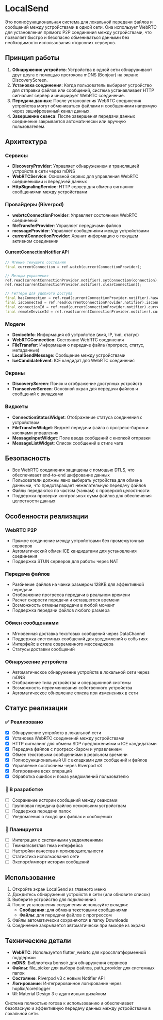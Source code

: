 # LocalSend

Это полнофункциональная система для локальной передачи файлов и сообщений между устройствами в одной сети. Она использует WebRTC для установления прямого P2P соединения между устройствами, что позволяет быстро и безопасно обмениваться данными без необходимости использования сторонних серверов.

## Принцип работы

1. **Обнаружение устройств**: Устройства в одной сети обнаруживают друг друга с помощью протокола mDNS (Bonjour) на экране DiscoveryScreen.
2. **Установка соединения**: Когда пользователь выбирает устройство для отправки файлов или сообщений, система устанавливает HTTP сигналинг сервер и инициирует WebRTC соединение.
3. **Передача данных**: После установления WebRTC соединения устройства могут обмениваться файлами и сообщениями напрямую через зашифрованный канал данных.
4. **Завершение сеанса**: После завершения передачи данных соединение закрывается автоматически или вручную пользователем.

## Архитектура

### Сервисы

- **DiscoveryProvider**: Управляет обнаружением и трансляцией устройств в сети через mDNS
- **WebRTCService**: Основной сервис для управления WebRTC соединениями и передачей данных
- **HttpSignalingService**: HTTP сервер для обмена сигналинг сообщениями между устройствами

### Провайдеры (Riverpod)

- **webrtcConnectionProvider**: Управляет состоянием WebRTC соединений
- **fileTransferProvider**: Управляет передачами файлов
- **messageProvider**: Управляет сообщениями между устройствами
- **currentConnectionProvider**: Хранит информацию о текущем активном соединении

#### CurrentConnectionNotifier API

```dart
// Чтение текущего состояния
final currentConnection = ref.watch(currentConnectionProvider);

// Методы управления
ref.read(currentConnectionProvider.notifier).setConnection(connection);
ref.read(currentConnectionProvider.notifier).clearConnection();

// Геттеры для удобного доступа
final hasConnection = ref.read(currentConnectionProvider.notifier).hasActiveConnection;
final isConnected = ref.read(currentConnectionProvider.notifier).isConnected;
final connectionId = ref.read(currentConnectionProvider.notifier).currentConnectionId;
final remoteDeviceId = ref.read(currentConnectionProvider.notifier).currentRemoteDeviceId;
```

### Модели

- **DeviceInfo**: Информация об устройстве (имя, IP, тип, статус)
- **WebRTCConnection**: Состояние WebRTC соединения
- **FileTransfer**: Информация о передаче файла (прогресс, статус, метаданные)
- **LocalSendMessage**: Сообщение между устройствами
- **IceCandidateEvent**: ICE кандидат для WebRTC соединения

### Экраны

- **DiscoveryScreen**: Поиск и отображение доступных устройств
- **TransceiverScreen**: Основной экран для передачи файлов и сообщений с вкладками

### Виджеты

- **ConnectionStatusWidget**: Отображение статуса соединения с устройством
- **FileTransferWidget**: Виджет передачи файла с прогресс-баром и кнопками управления
- **MessageInputWidget**: Поле ввода сообщений с кнопкой отправки
- **MessageListWidget**: Список сообщений в стиле чата

## Безопасность

- Все WebRTC соединения защищены с помощью DTLS, что обеспечивает end-to-end шифрование данных
- Пользователи должны явно выбирать устройства для обмена данными, что предотвращает нежелательную передачу файлов
- Файлы передаются по частям (чанкам) с проверкой целостности
- Поддержка проверки контрольных сумм файлов для обеспечения целостности данных

## Особенности реализации

### WebRTC P2P

- Прямое соединение между устройствами без промежуточных серверов
- Автоматический обмен ICE кандидатами для установления соединения
- Поддержка STUN серверов для работы через NAT

### Передача файлов

- Разбиение файлов на чанки размером 128KB для эффективной передачи
- Отображение прогресса передачи в реальном времени
- Расчет скорости передачи и оставшегося времени
- Возможность отмены передачи в любой момент
- Поддержка передачи файлов любого размера

### Обмен сообщениями

- Мгновенная доставка текстовых сообщений через DataChannel
- Поддержка системных сообщений для уведомлений о событиях
- Интерфейс в стиле современного мессенджера
- Статусы доставки сообщений

### Обнаружение устройств

- Автоматическое обнаружение устройств в локальной сети через mDNS
- Отображение типа устройства и операционной системы
- Возможность переименования собственного устройства
- Автоматическое обновление списка при изменениях в сети

## Статус реализации

### ✅ Реализовано

- [x] Обнаружение устройств в локальной сети
- [x] Установка WebRTC соединений между устройствами  
- [x] HTTP сигналинг для обмена SDP предложениями и ICE кандидатами
- [x] Передача файлов с прогресс-баром и управлением
- [x] Обмен текстовыми сообщениями в реальном времени
- [x] Полнофункциональный UI с вкладками для сообщений и файлов
- [x] Управление состоянием через Riverpod v3
- [x] Логирование всех операций
- [x] Обработка ошибок и показ уведомлений пользователю

### 🔄 В разработке

- [ ] Сохранение истории сообщений между сеансами
- [ ] Групповая передача файлов нескольким устройствам
- [ ] Поддержка передачи папок
- [ ] Уведомления о входящих файлах и сообщениях

### 🚀 Планируется

- [ ] Интеграция с системными уведомлениями
- [ ] Темная/светлая тема интерфейса
- [ ] Настройки качества и производительности
- [ ] Статистика использования сети
- [ ] Экспорт/импорт истории сообщений

## Использование

1. Откройте экран LocalSend из главного меню
2. Дождитесь обнаружения устройств в сети (или обновите список)  
3. Выберите устройство для подключения
4. После установления соединения используйте вкладки:
   - **Сообщения**: для обмена текстовыми сообщениями
   - **Файлы**: для передачи файлов с прогрессом
5. Файлы автоматически сохраняются в папку Downloads
6. Соединение закрывается автоматически при выходе из экрана

## Технические детали

- **WebRTC**: Используется flutter_webrtc для кроссплатформенной поддержки
- **mDNS**: Библиотека bonsoir для обнаружения сервисов
- **Файлы**: file_picker для выбора файлов, path_provider для системных папок  
- **Состояние**: Riverpod v3 с новым Notifier API
- **Логирование**: Интегрированное логирование через hoplixi/core/logger
- **UI**: Material Design 3 с адаптивным дизайном

Система полностью готова к использованию и обеспечивает безопасную и эффективную передачу данных между устройствами в локальной сети.
